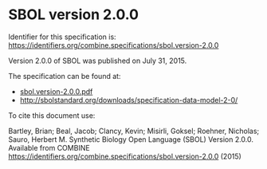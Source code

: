 # SBOL version 2.0.0
Identifier for this specification is: https://identifiers.org/combine.specifications/sbol.version-2.0.0

Version 2.0.0 of SBOL was published on July 31, 2015.

The specification can be found at:

* [sbol.version-2.0.0.pdf](./files/sbol.version-2.0.0.pdf)
* http://sbolstandard.org/downloads/specification-data-model-2-0/

To cite this document use:

Bartley, Brian; Beal, Jacob; Clancy, Kevin; Misirli, Goksel; Roehner, Nicholas; Sauro, Herbert M. Synthetic Biology Open Language (SBOL) Version 2.0.0. Available from COMBINE https://identifiers.org/combine.specifications/sbol.version-2.0.0 (2015)